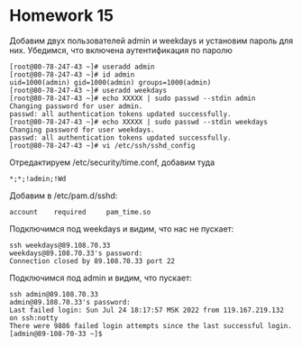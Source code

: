 # **Homework 15**
Добавим двух пользователей admin и weekdays и установим пароль для них.
Убедимся, что включена аутентификация по паролю
```shell
[root@80-78-247-43 ~]# useradd admin
[root@80-78-247-43 ~]# id admin
uid=1000(admin) gid=1000(admin) groups=1000(admin)
[root@80-78-247-43 ~]# useradd weekdays
[root@80-78-247-43 ~]# echo XXXXX | sudo passwd --stdin admin
Changing password for user admin.
passwd: all authentication tokens updated successfully.
[root@80-78-247-43 ~]# echo XXXXX | sudo passwd --stdin weekdays
Changing password for user weekdays.
passwd: all authentication tokens updated successfully.
[root@80-78-247-43 ~]# vi /etc/ssh/sshd_config 
```
Отредактируем /etc/security/time.conf, добавим туда
```shell
*;*;!admin;!Wd
```
Добавим в /etc/pam.d/sshd:
```shell
account    required     pam_time.so
```
Подключимся под weekdays и видим, что нас не пускает:
```shell
ssh weekdays@89.108.70.33
weekdays@89.108.70.33's password: 
Connection closed by 89.108.70.33 port 22
```
Подключимся под admin и видим, что пускает:
```shell
ssh admin@89.108.70.33
admin@89.108.70.33's password: 
Last failed login: Sun Jul 24 18:17:57 MSK 2022 from 119.167.219.132 on ssh:notty
There were 9886 failed login attempts since the last successful login.
[admin@89-108-70-33 ~]$
```



